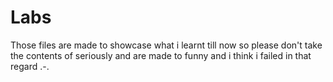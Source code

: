 # Labs


Those files are made to showcase what i learnt till now so please don't take the contents of seriously and are made to funny and i think i failed in that regard .-.